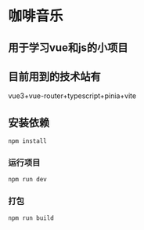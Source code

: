 # 咖啡音乐

## 用于学习vue和js的小项目

## 目前用到的技术站有

vue3+vue-router+typescript+pinia+vite

## 安装依赖

```sh
npm install
```

### 运行项目

```sh
npm run dev
```

### 打包

```sh
npm run build
```
